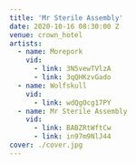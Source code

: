 ```yaml
---
title: 'Mr Sterile Assembly'
date: 2020-10-16 08:30:00 Z
venue: crown_hotel
artists:
  - name: Morepork
    vid:
      - link: 3N5vewTVlzA
      - link: 3qQHKzvGado
  - name: Wolfskull
    vid:
      - link: wdQgOcg17PY
  - name: Mr Sterile Assembly
    vid:
      - link: BABZRtWftCw
      - link: in97m9NlJ44
cover: ./cover.jpg
---
```


